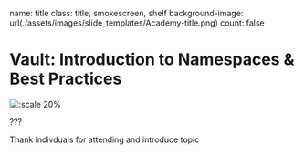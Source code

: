name: title
class: title, smokescreen, shelf
background-image: url(./assets/images/slide_templates/Academy-title.png)
count: false

# Vault: Introduction to Namespaces & Best Practices


![:scale 20%](./assets/logos/HashiCorp_Enterprise_Academy_Vertical_White_RGB.png)

???

Thank indivduals for attending and introduce topic


